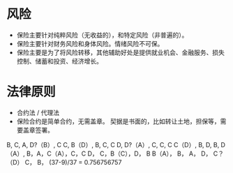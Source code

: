 # 风险
- 保险主要针对纯粹风险（无收益的），和特定风险（非普遍的）。
- 保险主要针对财务风险和身体风险。情绪风险不可保。
- 保险主要是为了将风险转移，其他辅助好处是提供就业机会、金融服务、损失控制、储蓄和投资、经济增长。
# 法律原则
- 合约法 / 代理法
- 保险合约是简单合约，无需盖章。  契据是书面的，比如转让土地，担保等，需要盖章签署。


B, C, A, D?（B）, C
C, B（D）, B, C, C
D, D?（A）, C, C, C
C（D）, B, D, B, D（A）,
 B，A，C（A），C，C
 D， C，B（C），D， B
 B（A）， B， A， D， C？（D）
 C， B， 
(37-9)/37 = 0.756756757